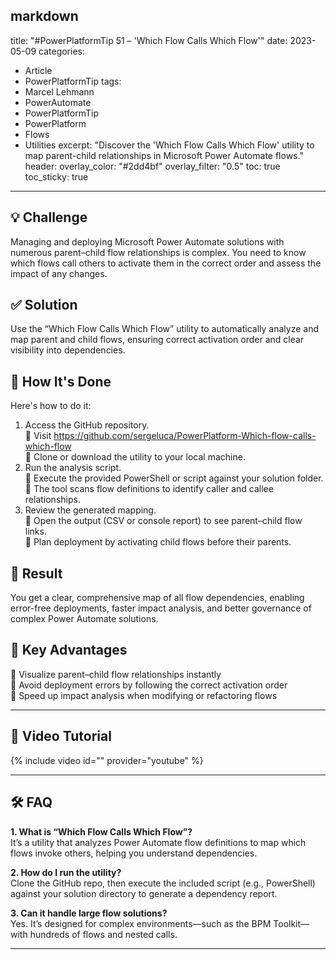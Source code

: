 markdown
---
title: "#PowerPlatformTip 51 – 'Which Flow Calls Which Flow'"
date: 2023-05-09
categories:
  - Article
  - PowerPlatformTip
tags:
  - Marcel Lehmann
  - PowerAutomate
  - PowerPlatformTip
  - PowerPlatform
  - Flows
  - Utilities
excerpt: "Discover the 'Which Flow Calls Which Flow' utility to map parent-child relationships in Microsoft Power Automate flows."
header:
  overlay_color: "#2dd4bf"
  overlay_filter: "0.5"
toc: true
toc_sticky: true
---

## 💡 Challenge
Managing and deploying Microsoft Power Automate solutions with numerous parent–child flow relationships is complex. You need to know which flows call others to activate them in the correct order and assess the impact of any changes.

## ✅ Solution
Use the “Which Flow Calls Which Flow” utility to automatically analyze and map parent and child flows, ensuring correct activation order and clear visibility into dependencies.

## 🔧 How It's Done
Here's how to do it:
1. Access the GitHub repository.  
   🔸 Visit https://github.com/sergeluca/PowerPlatform-Which-flow-calls-which-flow  
   🔸 Clone or download the utility to your local machine.
2. Run the analysis script.  
   🔸 Execute the provided PowerShell or script against your solution folder.  
   🔸 The tool scans flow definitions to identify caller and callee relationships.
3. Review the generated mapping.  
   🔸 Open the output (CSV or console report) to see parent–child flow links.  
   🔸 Plan deployment by activating child flows before their parents.

## 🎉 Result
You get a clear, comprehensive map of all flow dependencies, enabling error-free deployments, faster impact analysis, and better governance of complex Power Automate solutions.

## 🌟 Key Advantages
🔸 Visualize parent–child flow relationships instantly  
🔸 Avoid deployment errors by following the correct activation order  
🔸 Speed up impact analysis when modifying or refactoring flows

---

## 🎥 Video Tutorial
{% include video id="" provider="youtube" %}

---

## 🛠️ FAQ
**1. What is “Which Flow Calls Which Flow”?**  
It’s a utility that analyzes Power Automate flow definitions to map which flows invoke others, helping you understand dependencies.

**2. How do I run the utility?**  
Clone the GitHub repo, then execute the included script (e.g., PowerShell) against your solution directory to generate a dependency report.

**3. Can it handle large flow solutions?**  
Yes. It’s designed for complex environments—such as the BPM Toolkit—with hundreds of flows and nested calls.

---
